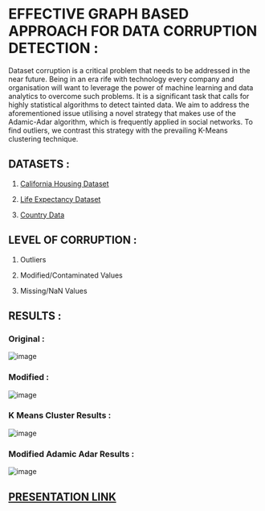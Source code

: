 # EFFECTIVE GRAPH BASED APPROACH FOR DATA CORRUPTION DETECTION :

Dataset corruption is a critical problem that needs to be addressed in the near future. Being in an era rife with technology every company and organisation will want to leverage the power of machine learning and data analytics to overcome such problems. It is a significant task that calls for highly statistical algorithms to detect tainted data. We aim to address the aforementioned issue utilising a novel strategy that makes use of the Adamic-Adar algorithm, which is frequently applied in social networks. To find outliers, we contrast this strategy with the prevailing K-Means clustering technique.

## DATASETS :

1. [California Housing Dataset](https://scikit-learn.org/stable/modules/generated/sklearn.datasets.fetch_california_housing.html)

2. [Life Expectancy Dataset](https://www.kaggle.com/datasets/kumarajarshi/life-expectancy-who)

3. [Country Data](https://www.kaggle.com/code/dgupta18/country-clusters)


## LEVEL OF CORRUPTION :

1. Outliers

2. Modified/Contaminated Values

3. Missing/NaN Values


## RESULTS :

### Original :

![image](https://user-images.githubusercontent.com/79207846/179351694-97f29d7e-7051-4320-9109-d4f4fbdd2595.png)


### Modified :</b>

![image](https://user-images.githubusercontent.com/79207846/179351483-81dd18c6-4ba9-48fd-b35e-692bb2b97674.png)


### K Means Cluster Results :

![image](https://user-images.githubusercontent.com/79207846/179351755-37003d1d-0c3f-4ff4-ae23-da0fa3e367bf.png)


### Modified Adamic Adar Results :

![image](https://user-images.githubusercontent.com/79207846/179351592-5827d5aa-3d27-43ac-af85-c095778af5bd.png)

## [PRESENTATION LINK](https://www.beautiful.ai/player/-N75kHG66OzNvv09xiT1)
